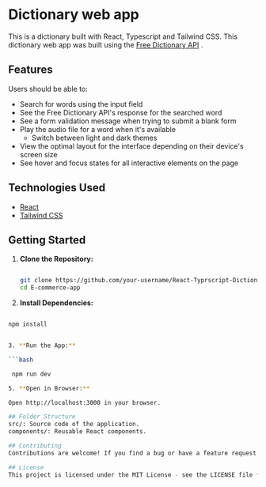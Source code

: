 # Dictionary web app

This is a dictionary built with React, Typescript and Tailwind CSS. This dictionary web app was built using the  [Free Dictionary API](https://dictionaryapi.dev/) .

## Features
Users should be able to:

- Search for words using the input field
- See the Free Dictionary API's response for the searched word
- See a form validation message when trying to submit a blank form
- Play the audio file for a word when it's available
  - Switch between light and dark themes
- View the optimal layout for the interface depending on their device's screen size
- See hover and focus states for all interactive elements on the page

## Technologies Used

- [React](https://reactjs.org/)
- [Tailwind CSS](https://tailwindcss.com/)



## Getting Started

1. **Clone the Repository:**
   ```bash

   git clone https://github.com/your-username/React-Typrscript-Dictionary.git
   cd E-commerce-app

2. **Install Dependencies:**

  ```bash

  npm install 


3. **Run the App:**

  ```bash

   npm run dev

5. **Open in Browser:**

Open http://localhost:3000 in your browser.

## Folder Structure
src/: Source code of the application.
components/: Reusable React components.

## Contributing
Contributions are welcome! If you find a bug or have a feature request, please open an issue. If you want to contribute, please fork the repository and create a pull request.

## License
This project is licensed under the MIT License - see the LICENSE file for details.







